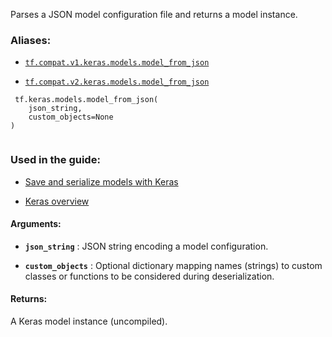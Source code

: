 Parses a JSON model configuration file and returns a model instance.



### Aliases:

- [ `tf.compat.v1.keras.models.model_from_json` ](/api_docs/python/tf/keras/models/model_from_json)

- [ `tf.compat.v2.keras.models.model_from_json` ](/api_docs/python/tf/keras/models/model_from_json)



```
 tf.keras.models.model_from_json(
    json_string,
    custom_objects=None
)
 
```



### Used in the guide:

- [Save and serialize models with Keras](https://tensorflow.google.cn/guide/keras/save_and_serialize)

- [Keras overview](https://tensorflow.google.cn/guide/keras/overview)



#### Arguments:

- **`json_string`** : JSON string encoding a model configuration.

- **`custom_objects`** : Optional dictionary mapping names
(strings) to custom classes or functions to be
considered during deserialization.



#### Returns:
A Keras model instance (uncompiled).

